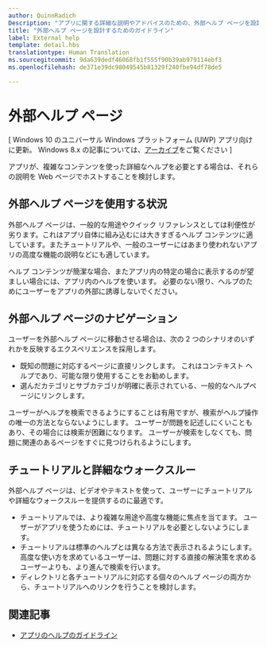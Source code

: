 ```yaml
---
author: QuinnRadich
Description: "アプリに関する詳細な説明やアドバイスのための、外部ヘルプ ページを設計します。"
title: "外部ヘルプ ページを設計するためのガイドライン"
label: External help
template: detail.hbs
translationtype: Human Translation
ms.sourcegitcommit: 9da639dedf46068fb1f555f90b39ab979114ebf3
ms.openlocfilehash: de371e39dc98049545b81329f240fbe94df78de5

---
```


# 外部ヘルプ ページ

\[ Windows 10 のユニバーサル Windows プラットフォーム (UWP) アプリ向けに更新。 Windows 8.x の記事については、[アーカイブ](http://go.microsoft.com/fwlink/p/?linkid=619132)をご覧ください \]

アプリが、複雑なコンテンツを使った詳細なヘルプを必要とする場合は、それらの説明を Web ページでホストすることを検討します。

## <span id="when_to_use_external_help_pages"></span><span id="WHEN_TO_USE_EXTERNAL_HELP_PAGES"></span>外部ヘルプ ページを使用する状況

外部ヘルプ ページは、一般的な用途やクイック リファレンスとしては利便性が劣ります。これはアプリ自体に組み込むには大きすぎるヘルプ コンテンツに適しています。またチュートリアルや、一般のユーザーにはあまり使われないアプリの高度な機能の説明などにも適しています。

ヘルプ コンテンツが簡潔な場合、またアプリ内の特定の場合に表示するのが望ましい場合には、アプリ内のヘルプを使います。 必要のない限り、ヘルプのためにユーザーをアプリの外部に誘導しないでください。

## <span id="navigating_external_help_pages"></span><span id="NAVIGATING_EXTERNAL_HELP_PAGES"></span>外部ヘルプ ページのナビゲーション

ユーザーを外部ヘルプ ページに移動させる場合は、次の 2 つのシナリオのいずれかを反映するエクスペリエンスを採用します。
-   既知の問題に対応するページに直接リンクします。 これはコンテキスト ヘルプであり、可能な限り使用することをお勧めします。
-   選んだカテゴリとサブカテゴリが明確に表示されている、一般的なヘルプページにリンクします。

ユーザーがヘルプを検索できるようにすることは有用ですが、検索がヘルプ操作の唯一の方法とならないようにします。 ユーザーが問題を記述しにくいこともあり、その場合には検索が困難になります。 ユーザーが検索をしなくても、問題に関連のあるページをすぐに見つけられるようにします。

## <span id="tutorials_and_detailed_walkthroughs"></span><span id="TUTORIALS_AND_DETAILED_WALKTHROUGHS"></span>チュートリアルと詳細なウォークスルー

外部ヘルプ ページは、ビデオやテキストを使って、ユーザーにチュートリアルや詳細なウォークスルーを提供するのに最適です。
-   チュートリアルでは、より複雑な用途や高度な機能に焦点を当てます。 ユーザーがアプリを使うためには、チュートリアルを必要としないようにします。
-   チュートリアルは標準のヘルプとは異なる方法で表示されるようにします。 高度な使い方を求めているユーザーは、問題に対する直接の解決策を求めるユーザーよりも、より進んで検索を行います。
-   ディレクトリと各チュートリアルに対応する個々のヘルプ ページの両方から、チュートリアルへのリンクを行うことを検討します。

## <span id="related_topics"></span>関連記事

* [アプリのヘルプのガイドライン](guidelines-for-app-help.md)



<!--HONumber=Aug16_HO3-->


